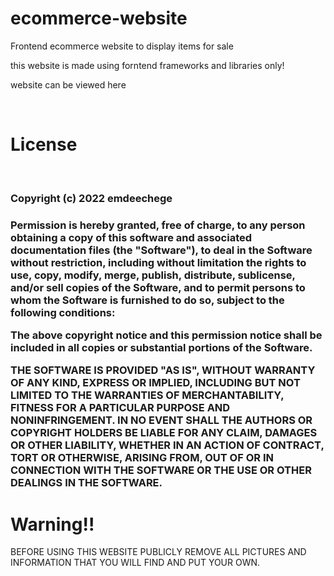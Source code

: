 # ecommerce-website
Frontend ecommerce website to display items for sale

this website is made using forntend frameworks and libraries only!

website can be viewed here 



 <br>
<h1> License </h1>
<br>

<h3>Copyright (c) 2022 emdeechege <h3>

Permission is hereby granted, free of charge, to any person obtaining a copy of this software and associated documentation files (the "Software"), to deal in the Software without restriction, including without limitation the rights to use, copy, modify, merge, publish, distribute, sublicense, and/or sell copies of the Software, and to permit persons to whom the Software is furnished to do so, subject to the following conditions:

The above copyright notice and this permission notice shall be included in all copies or substantial portions of the Software.

THE SOFTWARE IS PROVIDED "AS IS", WITHOUT WARRANTY OF ANY KIND, EXPRESS OR IMPLIED, INCLUDING BUT NOT LIMITED TO THE WARRANTIES OF MERCHANTABILITY, FITNESS FOR A PARTICULAR PURPOSE AND NONINFRINGEMENT. IN NO EVENT SHALL THE AUTHORS OR COPYRIGHT HOLDERS BE LIABLE FOR ANY CLAIM, DAMAGES OR OTHER LIABILITY, WHETHER IN AN ACTION OF CONTRACT, TORT OR OTHERWISE, ARISING FROM, OUT OF OR IN CONNECTION WITH THE SOFTWARE OR THE USE OR OTHER DEALINGS IN THE SOFTWARE.

 <h1> Warning!! </h1>
 BEFORE USING THIS WEBSITE PUBLICLY REMOVE ALL PICTURES AND INFORMATION THAT YOU WILL FIND AND PUT YOUR OWN.
 <br>
